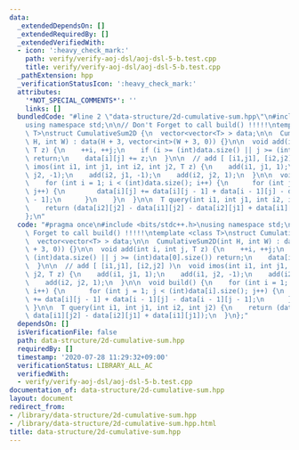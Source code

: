 ```yaml
---
data:
  _extendedDependsOn: []
  _extendedRequiredBy: []
  _extendedVerifiedWith:
  - icon: ':heavy_check_mark:'
    path: verify/verify-aoj-dsl/aoj-dsl-5-b.test.cpp
    title: verify/verify-aoj-dsl/aoj-dsl-5-b.test.cpp
  _pathExtension: hpp
  _verificationStatusIcon: ':heavy_check_mark:'
  attributes:
    '*NOT_SPECIAL_COMMENTS*': ''
    links: []
  bundledCode: "#line 2 \"data-structure/2d-cumulative-sum.hpp\"\n#include <bits/stdc++.h>\n\
    using namespace std;\n\n// Don't Forget to call build() !!!!!\ntemplate <class\
    \ T>\nstruct CumulativeSum2D {\n  vector<vector<T> > data;\n\n  CumulativeSum2D(int\
    \ H, int W) : data(H + 3, vector<int>(W + 3, 0)) {}\n\n  void add(int i, int j,\
    \ T z) {\n    ++i, ++j;\n    if (i >= (int)data.size() || j >= (int)data[0].size())\
    \ return;\n    data[i][j] += z;\n  }\n\n  // add [ [i1,j1], [i2,j2] )\n  void\
    \ imos(int i1, int j1, int i2, int j2, T z) {\n    add(i1, j1, 1);\n    add(i1,\
    \ j2, -1);\n    add(i2, j1, -1);\n    add(i2, j2, 1);\n  }\n\n  void build() {\n\
    \    for (int i = 1; i < (int)data.size(); i++) {\n      for (int j = 1; j < (int)data[i].size();\
    \ j++) {\n        data[i][j] += data[i][j - 1] + data[i - 1][j] - data[i - 1][j\
    \ - 1];\n      }\n    }\n  }\n\n  T query(int i1, int j1, int i2, int j2) {\n\
    \    return (data[i2][j2] - data[i1][j2] - data[i2][j1] + data[i1][j1]);\n  }\n\
    };\n"
  code: "#pragma once\n#include <bits/stdc++.h>\nusing namespace std;\n\n// Don't\
    \ Forget to call build() !!!!!\ntemplate <class T>\nstruct CumulativeSum2D {\n\
    \  vector<vector<T> > data;\n\n  CumulativeSum2D(int H, int W) : data(H + 3, vector<int>(W\
    \ + 3, 0)) {}\n\n  void add(int i, int j, T z) {\n    ++i, ++j;\n    if (i >=\
    \ (int)data.size() || j >= (int)data[0].size()) return;\n    data[i][j] += z;\n\
    \  }\n\n  // add [ [i1,j1], [i2,j2] )\n  void imos(int i1, int j1, int i2, int\
    \ j2, T z) {\n    add(i1, j1, 1);\n    add(i1, j2, -1);\n    add(i2, j1, -1);\n\
    \    add(i2, j2, 1);\n  }\n\n  void build() {\n    for (int i = 1; i < (int)data.size();\
    \ i++) {\n      for (int j = 1; j < (int)data[i].size(); j++) {\n        data[i][j]\
    \ += data[i][j - 1] + data[i - 1][j] - data[i - 1][j - 1];\n      }\n    }\n \
    \ }\n\n  T query(int i1, int j1, int i2, int j2) {\n    return (data[i2][j2] -\
    \ data[i1][j2] - data[i2][j1] + data[i1][j1]);\n  }\n};"
  dependsOn: []
  isVerificationFile: false
  path: data-structure/2d-cumulative-sum.hpp
  requiredBy: []
  timestamp: '2020-07-28 11:29:32+09:00'
  verificationStatus: LIBRARY_ALL_AC
  verifiedWith:
  - verify/verify-aoj-dsl/aoj-dsl-5-b.test.cpp
documentation_of: data-structure/2d-cumulative-sum.hpp
layout: document
redirect_from:
- /library/data-structure/2d-cumulative-sum.hpp
- /library/data-structure/2d-cumulative-sum.hpp.html
title: data-structure/2d-cumulative-sum.hpp
---
```

